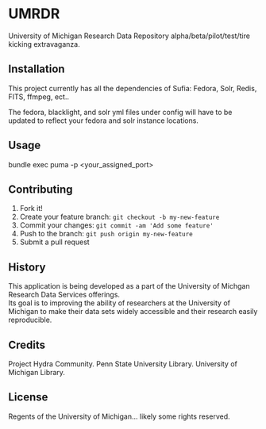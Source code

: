 # UMRDR

University of Michigan Research Data Repository alpha/beta/pilot/test/tire kicking extravaganza.


## Installation

This project currently has all the dependencies of Sufia: Fedora, Solr, Redis, FITS, ffmpeg, ect..

The fedora, blacklight, and solr yml files under config will have to be updated to reflect your fedora and solr instance locations.

## Usage

bundle exec puma -p <your_assigned_port>

## Contributing

1. Fork it!
2. Create your feature branch: `git checkout -b my-new-feature`
3. Commit your changes: `git commit -am 'Add some feature'`
4. Push to the branch: `git push origin my-new-feature`
5. Submit a pull request

## History

This application is being developed as a part of the University of Michgan Research Data Services offerings.  
Its goal is to improving the ability of researchers at the University of Michigan to make their data sets widely accessible and their research easily reproducible.

## Credits

Project Hydra Community.
Penn State University Library.
University of Michigan Library.

## License

Regents of the University of Michigan... likely some rights reserved.
